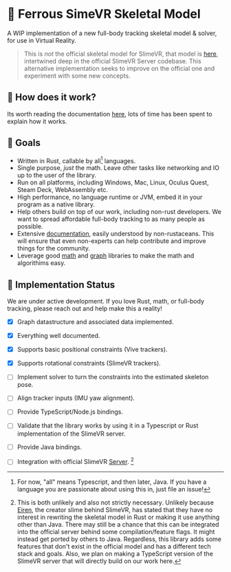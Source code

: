 # 🦀 Ferrous SimeVR Skeletal Model
A WIP implementation of a new full-body tracking skeletal model & solver, for use
in Virtual Reality.

> This is *not* the official skeletal model for SlimeVR, that model is
> [here][official model], intertwined deep in the official SlimeVR Server
> codebase. This alternative implementation seeks to improve on the official one
> and experiment with some new concepts.


## 📝 How does it work?
Its worth reading the documentation [here][docs], lots of time has been spent to
explain how it works.


## 🔭 Goals
* Written in Rust, callable by all[^1] languages.
* Single purpose, *just* the math. Leave other tasks like networking and IO up to the
  user of the library.
* Run on all platforms, including Windows, Mac, Linux, Oculus Quest, Steam Deck,
  WebAssembly etc.
* High performance, no language runtime or JVM, embed it in your program as a native
  library.
* Help others build on top of our work, including non-rust developers. We want to
  spread affordable full-body tracking to as many people as possible.
* Extensive [documentation][docs], easily understood by non-rustaceans. This will
  ensure that even non-experts can help contribute and improve things for the community.
* Leverage good [math][nalgebra] and [graph][daggy] libraries to make the math and algorithims easy.


## 🚧 Implementation Status
We are under active development. If you love Rust, math, or full-body tracking, please reach
out and help make this a reality!

- [X] Graph datastructure and associated data implemented.
- [X] Everything well documented.
- [X] Supports basic positional constraints (Vive trackers).
- [X] Supports rotational constraints (SlimeVR trackers).
- [ ] Implement solver to turn the constraints into the estimated skeleton pose.
- [ ] Align tracker inputs (IMU yaw alignment).
- [ ] Provide TypeScript/Node.js bindings.
- [ ] Validate that the library works by using it in a Typescript or Rust implementation of the SlimeVR server.
- [ ] Provide Java bindings.
- [ ] Integration with official SlimeVR [Server][java server]. [^2]


[docs]: https://slimevr.github.io/SlimeVR-Rust/skeletal_model/
[official model]: https://github.com/SlimeVR/SlimeVR-Server/blob/8adf3fe5912481f3f1d8658f917292617bd308dc/src/main/java/dev/slimevr/vr/processor/skeleton/HumanSkeleton.java
[daggy]: https://docs.rs/daggy/latest/daggy/
[nalgebra]: https://nalgebra.org/
[java server]: https://github.com/SlimeVR/SlimeVR-Server


[^1]: For now, "all" means Typescript, and then later, Java. If you have a language you are
passionate about using this in, just file an issue!

[^2]: This is both unlikely and also not strictly necessary. Unlikely because 
[Eiren](https://github.com/Eirenliel), the creator slime behind SlimeVR, has stated that
they have no interest in rewriting the skeletal model in Rust or making it use anything other
than Java. There may still be a chance that this can be integrated into the official server
behind some compilation/feature flags. It might instead get ported by others to Java. Regardless,
this library adds some features that don't exist in the official model and has a different
tech stack and goals. Also, we plan on making a TypeScript version of the SlimeVR server that will
directly build on our work here.
